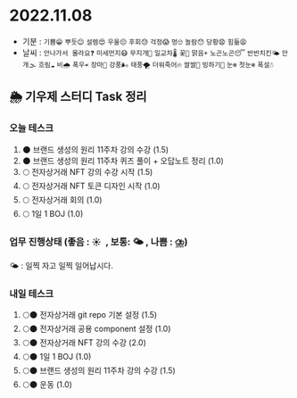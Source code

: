 # 2022.11.08

- 기분 : `기쁨😁` `뿌듯😊` `설렘😍` `우울😔` `후회😓` `걱정😱` `멍🙄` `놀람😯` `당황😧` `힘듦😫`
- 날씨 : `안나가서 몰라요❓` `미세먼지😷` `무지개🌈` `일교차🌡️` `꽃🌸` `맑음☀️` `노곤노곤😴` `반반치킨🌤️` `안개🌫️` `흐림☁️` `비🌧️` `폭우☔` `장마🌊` `강풍🌬️` `태풍🌪️` `더워죽어🔥` `쌀쌀🥶` `빙하기🧊` `눈❄️` `첫눈❄️` `폭설☃️`

## 🌦️ 기우제 스터디 Task 정리

### 오늘 테스크

1. 🌑 브랜드 생성의 원리 11주차 강의 수강 (1.5)
2. 🌑 브랜드 생성의 원리 11주차 퀴즈 풀이 + 오답노트 정리 (1.0)
3. 🌕 전자상거래 NFT 강의 수강 시작 (1.5)
4. 🌕 전자상거래 NFT 토큰 디자인 시작 (1.0)
5. 🌕 전자상거래 회의 (1.0)
6. 🌕 1일 1 BOJ (1.0)

### 업무 진행상태 (좋음 : ☀  , 보통: 🌤 , 나쁨 : ⛈)

🌤 : 일찍 자고 일찍 일어납시다.

### 내일 테스크

1. 🌕🌑 전자상거래 git repo 기본 설정 (1.5)
2. 🌕🌑 전자상거래 공용 component 설정 (1.0)
3. 🌕🌑 전자상거래 NFT 강의 수강 (2.0)
4. 🌕🌑 1일 1 BOJ (1.0)
5. 🌕🌑 브랜드 생성의 원리 11주차 강의 수강 (1.5)
6. 🌕🌑 운동 (1.0)

